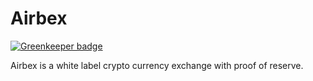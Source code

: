 Airbex
===

[![Greenkeeper badge](https://badges.greenkeeper.io/FredericHeem/airbex.svg)](https://greenkeeper.io/)

Airbex is a white label crypto currency exchange with proof of reserve.




